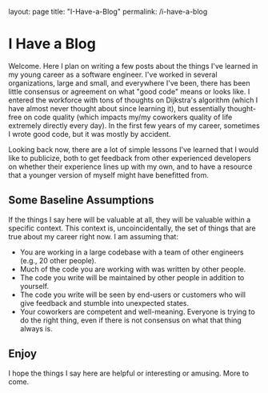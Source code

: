 layout: page
title: "I-Have-a-Blog"
permalink: /i-have-a-blog

# I Have a Blog

Welcome. Here I plan on writing a few posts about the things I've learned in my young career as a software engineer. I've worked in several organizations, large and small, and everywhere I've been, there has been little consensus or agreement on what "good code" means or looks like. I entered the workforce with tons of thoughts on Dijkstra's algorithm (which I have almost never thought about since learning it), but essentially thought-free on code quality (which impacts my/my coworkers quality of life extremely directly every day). In the first few years of my career, sometimes I wrote good code, but it was mostly by accident.

Looking back now, there are a lot of simple lessons I've learned that I would like to publicize, both to get feedback from other experienced developers on whether their experience lines up with my own, and to have a resource that a younger version of myself might have benefitted from.

## Some Baseline Assumptions

If the things I say here will be valuable at all, they will be valuable within a specific context. This context is, uncoincidentally, the set of things that are true about my career right now. I am assuming that:

* You are working in a large codebase with a team of other engineers (e.g., 20 other people).
* Much of the code you are working with was written by other people.
* The code you write will be maintained by other people in addition to yourself.
* The code you write will be seen by end-users or customers who will give feedback and stumble into unexpected states.
* Your coworkers are competent and well-meaning. Everyone is trying to do the right thing, even if there is not consensus on what that thing always is.

## Enjoy

I hope the things I say here are helpful or interesting or amusing. More to come.
